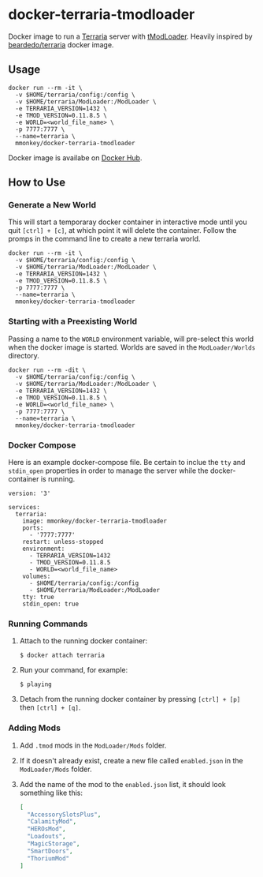 # docker-terraria-tmodloader

Docker image to run a [Terraria](https://www.terraria.org/) server with [tModLoader](https://www.tmodloader.net/). Heavily inspired by [beardedo/terraria](https://github.com/beardedio/terraria) docker image.

## Usage

```
docker run --rm -it \
  -v $HOME/terraria/config:/config \
  -v $HOME/terraria/ModLoader:/ModLoader \
  -e TERRARIA_VERSION=1432 \
  -e TMOD_VERSION=0.11.8.5 \
  -e WORLD=<world_file_name> \
  -p 7777:7777 \
  --name=terraria \
  mmonkey/docker-terraria-tmodloader
```

Docker image is availabe on [Docker Hub](https://hub.docker.com/r/mmonkey/docker-terraria-tmodloader).

## How to Use

### Generate a New World

This will start a temporaray docker container in interactive mode until you quit `[ctrl] + [c]`, at which point it will delete the container. Follow the promps in the command line to create a new terraria world.

```
docker run --rm -it \
  -v $HOME/terraria/config:/config \
  -v $HOME/terraria/ModLoader:/ModLoader \
  -e TERRARIA_VERSION=1432 \
  -e TMOD_VERSION=0.11.8.5 \
  -p 7777:7777 \
  --name=terraria \
  mmonkey/docker-terraria-tmodloader
```

### Starting with a Preexisting World

Passing a name to the `WORLD` environment variable, will pre-select this world when the docker image is started. Worlds are saved in the `ModLoader/Worlds` directory.

```
docker run --rm -dit \
  -v $HOME/terraria/config:/config \
  -v $HOME/terraria/ModLoader:/ModLoader \
  -e TERRARIA_VERSION=1432 \
  -e TMOD_VERSION=0.11.8.5 \
  -e WORLD=<world_file_name> \
  -p 7777:7777 \
  --name=terraria \
  mmonkey/docker-terraria-tmodloader
```

### Docker Compose

Here is an example docker-compose file. Be certain to inclue the `tty` and `stdin_open` properties in order to manage the server while the docker-container is running.

```
version: '3'

services:
  terraria:
    image: mmonkey/docker-terraria-tmodloader
    ports:
      - '7777:7777'
    restart: unless-stopped
    environment:
      - TERRARIA_VERSION=1432
      - TMOD_VERSION=0.11.8.5
      - WORLD=<world_file_name>
    volumes:
      - $HOME/terraria/config:/config
      - $HOME/terraria/ModLoader:/ModLoader
    tty: true
    stdin_open: true
```

### Running Commands

1. Attach to the running docker container:
	```
	$ docker attach terraria
	```

2. Run your command, for example:
	```
	$ playing
	```

3. Detach from the running docker container by pressing `[ctrl] + [p]` then `[ctrl] + [q]`.

### Adding Mods

1. Add `.tmod` mods in the `ModLoader/Mods` folder.

2. If it doesn't already exist, create a new file called `enabled.json` in the `ModLoader/Mods` folder.

3. Add the name of the mod to the `enabled.json` list, it should look something like this:
	```json
	[
	  "AccessorySlotsPlus",
	  "CalamityMod",
	  "HEROsMod",
	  "Loadouts",
	  "MagicStorage",
	  "SmartDoors",
	  "ThoriumMod"
	]
	```

